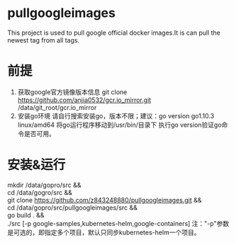 # pullgoogleimages
This project is used to pull google official docker images.It is can pull the newest tag from all tags.

# 前提
1. 获取google官方镜像版本信息
git clone https://github.com/anjia0532/gcr.io_mirror.git /data/git_root/gcr.io_mirror
2. 安装go环境
请自行搜索安装go，版本不限；建议：go version go1.10.3 linux/amd64
将go运行程序移动到/usr/bin/目录下
执行go version验证go命令是否可用。

# 安装&运行
mkdir /data/gopro/src && \
cd /data/gogro/src && \
git clone https://github.com/z843248880/pullgoogleimages.git && \
cd  /data/gopro/src/pullgoogleimages/src && \
go build . && \
./src [-p google-samples,kubernetes-helm,google-containers] 
注："-p"参数是可选的，即指定多个项目，默认只同步kubernetes-helm一个项目。
